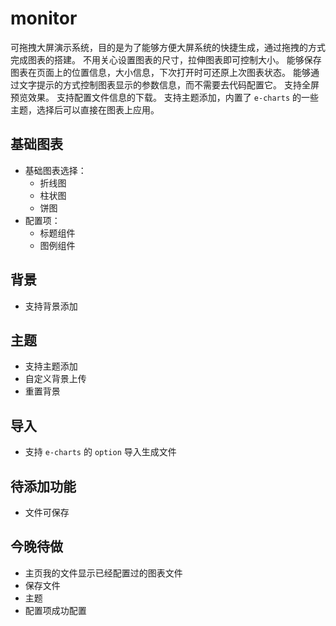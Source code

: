 # monitor
可拖拽大屏演示系统，目的是为了能够方便大屏系统的快捷生成，通过拖拽的方式完成图表的搭建。
不用关心设置图表的尺寸，拉伸图表即可控制大小。
能够保存图表在页面上的位置信息，大小信息，下次打开时可还原上次图表状态。
能够通过文字提示的方式控制图表显示的参数信息，而不需要去代码配置它。
支持全屏预览效果。
支持配置文件信息的下载。
支持主题添加，内置了 `e-charts` 的一些主题，选择后可以直接在图表上应用。

## 基础图表
- 基础图表选择：
  - 折线图
  - 柱状图
  - 饼图
- 配置项：
  - 标题组件
  - 图例组件

## 背景
- 支持背景添加

## 主题
- 支持主题添加
- 自定义背景上传
- 重置背景

## 导入
- 支持 `e-charts` 的 `option` 导入生成文件

## 待添加功能
- 文件可保存

## 今晚待做
- 主页我的文件显示已经配置过的图表文件
- 保存文件
- 主题
- 配置项成功配置